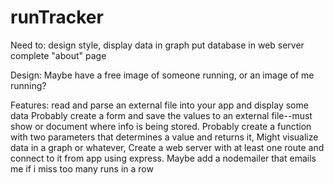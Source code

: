 # runTracker
Need to: 
design style,
display data in graph
put database in web server
complete "about" page


Design:
Maybe have a free image of someone running, or an image of me running?


Features:
read and parse an external file into your app and display some data
Probably create a form and save the values to an external file--must show or document where info is being stored. 
Probably create a function with two parameters that determines a value and returns it,
Might visualize data in a graph or whatever, 
Create a web server with at least one route and connect to it from app using express. 
Maybe add a nodemailer that emails me if i miss too many runs in a row
